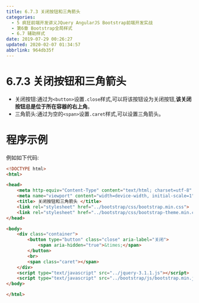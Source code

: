 ```yaml
---
title: 6.7.3 关闭按钮和三角箭头
categories: 
  - 5 疯狂前端开发讲义JQuery AngularJS Bootstrap前端开发实战
  - 第6章 Bootstrap全局样式
  - 6.7 辅助样式
date: 2019-07-29 00:26:27
updated: 2020-02-07 01:34:57
abbrlink: 964db35f
---
```

# 6.7.3 关闭按钮和三角箭头 #
- 关闭按钮:通过为`<button>`设置`.close`样式,可以将该按钮设为关闭按钮,**该关闭按钮总是位于所在容器的右上角**。
- 三角箭头:通过为空的`<span>`设置`.caret`样式,可以设置三角箭头。


# 程序示例 #
例如如下代码:
```html
<!DOCTYPE html>
<html>

<head>
    <meta http-equiv="Content-Type" content="text/html; charset=utf-8" />
    <meta name="viewport" content="width=device-width, initial-scale=1">
    <title> 关闭按钮和三角箭头 </title>
    <link rel="stylesheet" href="../bootstrap/css/bootstrap.min.css">
    <link rel="stylesheet" href="../bootstrap/css/bootstrap-theme.min.css">
</head>

<body>
    <div class="container">
        <button type="button" class="close" aria-label="关闭">
            <span aria-hidden="true">&times;</span>
        </button>
        <br>
        <span class="caret"></span>
    </div>
    <script type="text/javascript" src="../jquery-3.1.1.js"></script>
    <script type="text/javascript" src="../bootstrap/js/bootstrap.min.js"></script>
</body>

</html>
```

